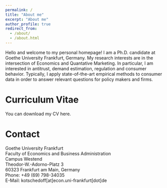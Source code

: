 ```yaml
---
permalink: /
title: "About me"
excerpt: "About me"
author_profile: true
redirect_from: 
  - /about/
  - /about.html
---
```


Hello and welcome to my personal homepage! I am a Ph.D. candidate at Goethe University Frankfurt, Germany. My research interests are in the intersection of Economics and Quantative Marketing. In particular, I am interested in antitrust, demand estimation, regulation and consumer behavior. Typically, I apply state-of-the-art empirical methods to consumer data in order to answer relevant questions for policy makers and firms.


Curriculum Vitae
======

You can download my CV here.

Contact
======



Goethe University Frankfurt  
Faculty of Economics and Business Administration  
Campus Westend  
Theodor-W.-Adorno-Platz 3  
60323 Frankfurt am Main, Germany  
Phone:	+49 (69) 798-34035  
E-Mail:	kotschedoff[at]econ.uni-frankfurt[dot]de   
 
